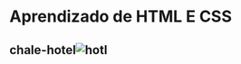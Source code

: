 # Aprendizado de HTML E CSS

## chale-hotel![hotl](https://user-images.githubusercontent.com/79231553/187536102-141fd8ae-a547-44a5-a83c-8000771b8f23.jpg)
